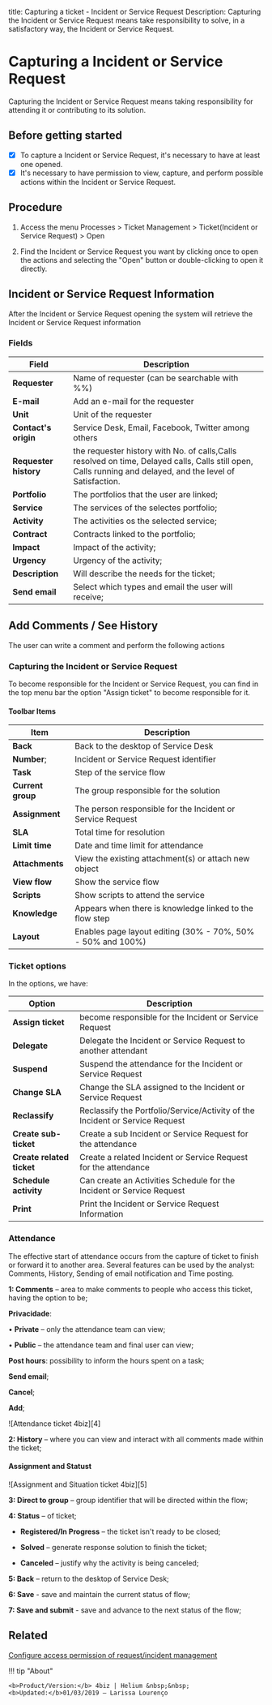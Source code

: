 title: Capturing a ticket - Incident or Service Request
Description: Capturing the Incident or Service Request means take responsibility to solve, in a satisfactory way, the Incident or Service Request.
# Capturing a Incident or Service Request

Capturing the Incident or Service Request means taking responsibility for attending it or contributing to its solution.

## Before getting started

- [X] To capture a Incident or Service Request, it's necessary to have at least one opened.
- [X] It's necessary to have permission to view, capture, and perform possible actions within the Incident or Service Request.

## Procedure

1. Access the menu Processes > Ticket Management > Ticket(Incident or Service Request) > Open

2. Find the Incident or Service Request you want by clicking once to open the actions and selecting the "Open" button or double-clicking to open it directly.

## Incident or Service Request Information

After the Incident or Service Request opening the system will retrieve the Incident or Service Request information

### Fields 
| Field                | Description                                                                                                                                                |
|----------------------|------------------------------------------------------------------------------------------------------------------------------------------------------------|
| **Requester**        | Name of requester (can be searchable with %%)                                                                                                              |
| **E-mail**           | Add an e-mail for the requester                                                                                                                            |
| **Unit**             | Unit of the requester                                                                                                                                      |
| **Contact's origin** | Service Desk, Email, Facebook, Twitter among others                                                                                                        |
| **Requester history**| the requester history with No. of calls,Calls resolved on time, Delayed calls, Calls still open, Calls running and delayed, and the level of Satisfaction. |
| **Portfolio**        | The portfolios that the user are linked;                                                                                                                   | 
| **Service**          | The services of the selectes portfolio;                                                                                                                    |
| **Activity**         | The activities os the selected service;                                                                                                                    |
| **Contract**         | Contracts linked to the portfolio;                                                                                                                         |
| **Impact**           | Impact of the activity;                                                                                                                                    |
| **Urgency**          | Urgency of the activity;                                                                                                                                   |
| **Description**      | Will describe the needs for the ticket;                                                                                                                    |
| **Send email**       | Select which types and email the user will receive;                                                                                                        |


## Add Comments / See History

The user can write a comment and perform the following actions

### Capturing the Incident or Service Request

To become responsible for the Incident or Service Request, you can find in the top menu bar the option "Assign ticket" to become responsible for it.

#### Toolbar Items

| Item              | Description                                                  |
|-------------------|--------------------------------------------------------------|
| **Back**          | Back to the desktop of Service Desk                         |
| **Number**;       | Incident or Service Request identifier                      |
| **Task**          | Step of the service flow                                    |
| **Current group** | The group responsible for the solution                      |
| **Assignment**    | The person responsible for the Incident or Service Request  |
| **SLA**           | Total time for resolution                                   |
| **Limit time**    | Date and time limit for attendance                          |
| **Attachments**   | View the existing attachment(s) or attach new object        |
| **View flow**     | Show the service flow                                       |
| **Scripts**       | Show scripts to attend the service                          |
| **Knowledge**     | Appears when there is knowledge linked to the flow step     |
| **Layout**        | Enables page layout editing (30% - 70%, 50% - 50% and 100%) |


### Ticket options

In the options, we have:

| Option                    | Description                                                                  |
|---------------------------|------------------------------------------------------------------------------|
| **Assign ticket**         | become responsible for the Incident or Service Request                       |
| **Delegate**              | Delegate the Incident or Service Request to another attendant                |
| **Suspend**               | Suspend the attendance for the Incident or Service Request                   |
| **Change SLA**            | Change the SLA assigned to the Incident or Service Request                   |
| **Reclassify**            | Reclassify the Portfolio/Service/Activity of the Incident or Service Request |
| **Create sub-ticket**     | Create a sub Incident or Service Request for the attendance                  |
| **Create related ticket** | Create a related Incident or Service Request for the attendance              |
| **Schedule activity**     | Can create an Activities Schedule for the Incident or Service Request        |
| **Print**                 | Print the Incident or Service Request Information                            |


### Attendance

The effective start of attendance occurs from the capture of ticket to finish or forward it to another area. Several features can be used by the analyst: Comments, History, Sending of email notification and Time posting.

**1: Comments** – area to make comments to people who access this ticket, having the option to be;

**Privacidade**:

•	**Private** – only the attendance team can view;

•	**Public** – the attendance team and final user can view;

**Post hours**: possibility to inform the hours spent on a task;

**Send email**;

**Cancel**;

**Add**;

![Attendance ticket 4biz][4]

**2: History** – where you can view and interact with all comments made within the ticket;

#### Assignment and Statust

![Assignment and Situation ticket 4biz][5]

**3: Direct to group** – group identifier that will be directed within the flow;

**4: Status** – of ticket;

- **Registered/In Progress** – the ticket isn't ready to be closed;

- **Solved** – generate response solution to finish the ticket;

- **Canceled** – justify why the activity is being canceled;

**5: Back** – return to the desktop of Service Desk;

**6: Save** - save and maintain the current status of flow;

**7: Save and submit** - save and advance to the next status of the flow;

Related
------------

[Configure access permission of request/incident management](/en-us/4biz-helium/processes/tickets/configuration/access-ticket-management.html)


!!! tip "About"

    <b>Product/Version:</b> 4biz | Helium &nbsp;&nbsp;
    <b>Updated:</b>01/03/2019 – Larissa Lourenço
